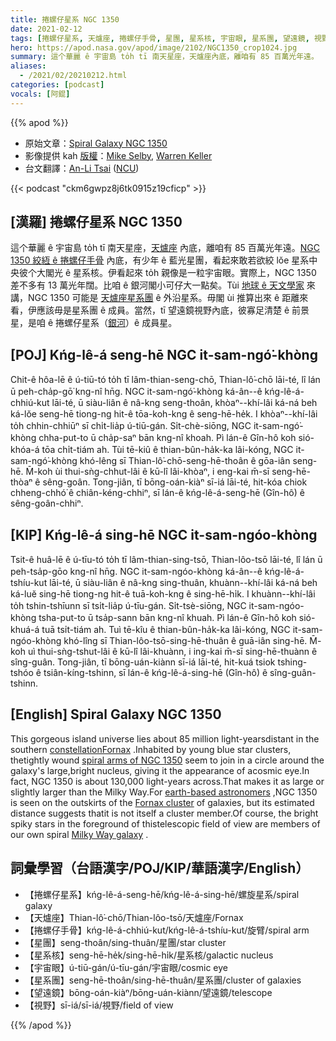```yaml
---
title: 捲螺仔星系 NGC 1350
date: 2021-02-12
tags: [捲螺仔星系, 天爐座, 捲螺仔手骨, 星團, 星系核, 宇宙眼, 星系團, 望遠鏡, 視野]
hero: https://apod.nasa.gov/apod/image/2102/NGC1350_crop1024.jpg
summary: 這个華麗 ê 宇宙島 to̍h tī 南天星座，天爐座內底，離咱有 85 百萬光年遠。
aliases:
  - /2021/02/20210212.html
categories: [podcast]
vocals: [阿錕]
---
```


{{% apod %}}

- 原始文章：[Spiral Galaxy NGC 1350](https://apod.nasa.gov/apod/ap210212.html)
- 影像提供 kah [版權](https://apod.nasa.gov/apod/lib/about_apod.html#srapply)：[Mike Selby](https://www.facebook.com/masterdarksastro/), [Warren Keller](http://www.billionsandbillions.com/)
- 台文翻譯：[An-Li Tsai](mailto:thianbun.taigi@gmail.com) ([NCU](https://www.astro.ncu.edu.tw))

{{< podcast "ckm6gwpz8j6tk0915z19cficp" >}}

## [漢羅] 捲螺仔星系 NGC 1350

這个華麗 ê 宇宙島 to̍h tī 南天星座，[天爐座](http://www.hawastsoc.org/deepsky/for/index.html) 內底，離咱有 85 百萬光年遠。[NGC 1350 絞絚 ê 捲螺仔手骨](https://www.eso.org/public/news/eso0532/) 內底，有少年 ê 藍光星團，看起來敢若欲絞 lŏe 星系中央彼个大閣光 ê 星系核。伊看起來 to̍h 親像是一粒宇宙眼。實際上，NGC 1350 差不多有 13 萬光年闊。比咱 ê 銀河閣小可仔大一點矣。Tùi [地球 ê 天文學家](https://en.wikipedia.org/wiki/List_of_largest_optical_reflecting_telescopes) 來講，NGC 1350 可能是 [天爐座星系團](https://apod.nasa.gov/apod/ap160611.html) ê 外沿星系。毋閣 ùi 推算出來 ê 距離來看，伊應該毋是星系團 ê 成員。當然，tī 望遠鏡視野內底，彼寡足清楚 ê 前景星，是咱 ê 捲螺仔星系（[銀河](https://solarsystem.nasa.gov/resources/285/the-milky-way-galaxy/)）ê 成員星。

## [POJ] Kńg-lê-á seng-hē NGC it-sam-ngó͘-khòng

Chit-ê hôa-lē ê ú-tiū-tó to̍h tī lâm-thian-seng-chō, Thian-lô͘-chō lāi-té, lî lán ū peh-cha̍p-gō͘ kng-nî hn̄g. NGC it-sam-ngó͘-khòng ká-ân--ê kńg-lê-á-chhiú-kut lāi-té, ū siàu-liân ê nâ-kng seng-thoân, khòaⁿ--khí-lâi ká-ná beh ká-lŏe seng-hē tiong-ng hit-ê tōa-koh-kng ê seng-hē-he̍k. I khòaⁿ--khí-lâi to̍h chhin-chhiūⁿ sī chi̍t-lia̍p ú-tiū-gán. Si̍t-chè-siōng, NGC it-sam-ngó͘-khòng chha-put-to ū cha̍p-saⁿ bān kng-nî khoah. Pì lán-ê Gîn-hô koh sió-khóa-á tōa chi̍t-tiám ah. Tùi tē-kiû ê thian-bûn-ha̍k-ka lâi-kóng, NGC it-sam-ngó͘-khòng khó-lêng sī Thian-lô͘-chō-seng-hē-thoân ê gōa-iân seng-hē. M̄-koh ùi thui-sǹg-chhut-lâi ê kū-lî lâi-khòaⁿ, i eng-kai m̄-sī seng-hē-thòaⁿ ê sêng-goân. Tong-jiân, tī bōng-oán-kiàⁿ sī-iá lāi-té, hit-kóa chiok chheng-chhó͘ ê chiân-kéng-chhiⁿ, sī lán-ê kńg-lê-á-seng-hē (Gîn-hô) ê sêng-goân-chhiⁿ.

## [KIP] Kńg-lê-á sing-hē NGC it-sam-ngóo-khòng

Tsit-ê huâ-lē ê ú-tīu-tó to̍h tī lâm-thian-sing-tsō, Thian-lôo-tsō lāi-té, lî lán ū peh-tsa̍p-gōo kng-nî hn̄g. NGC it-sam-ngóo-khòng ká-ân--ê kńg-lê-á-tshíu-kut lāi-té, ū siàu-liân ê nâ-kng sing-thuân, khuànn--khí-lâi ká-ná beh ká-luĕ sing-hē tiong-ng hit-ê tuā-koh-kng ê sing-hē-hi̍k. I khuànn--khí-lâi to̍h tshin-tshīunn sī tsi̍t-lia̍p ú-tīu-gán. Si̍t-tsè-siōng, NGC it-sam-ngóo-khòng tsha-put-to ū tsa̍p-sann bān kng-nî khuah. Pì lán-ê Gîn-hô koh sió-khuá-á tuā tsi̍t-tiám ah. Tuì tē-kîu ê thian-bûn-ha̍k-ka lâi-kóng, NGC it-sam-ngóo-khòng khó-lîng sī Thian-lôo-tsō-sing-hē-thuân ê guā-iân sing-hē. M̄-koh uì thui-sǹg-tshut-lâi ê kū-lî lâi-khuànn, i ing-kai m̄-sī sing-hē-thuànn ê sîng-guân. Tong-jiân, tī bōng-uán-kiànn sī-iá lāi-té, hit-kuá tsiok tshing-tshóo ê tsiân-kíng-tshinn, sī lán-ê kńg-lê-á-sing-hē (Gîn-hô) ê sîng-guân-tshinn.

## [English] Spiral Galaxy NGC 1350 

This gorgeous island universe lies about 85 million light-yearsdistant in the southern [constellationFornax](http://www.hawastsoc.org/deepsky/for/index.html) .Inhabited by young blue star clusters, thetightly wound [spiral arms of NGC 1350](https://www.eso.org/public/news/eso0532/) seem to join in a circle around the galaxy's large,bright nucleus, giving it the appearance of acosmic eye.In fact, NGC 1350 is about 130,000 light-years across.That makes it as large or slightly larger than the Milky Way.For [earth-based astronomers](https://en.wikipedia.org/wiki/List_of_largest_optical_reflecting_telescopes) ,NGC 1350 is seen on the outskirts of the [Fornax cluster](https://apod.nasa.gov/apod/ap160611.html) of galaxies, but its estimated distance suggests thatit is not itself a cluster member.Of course, the bright spiky stars in the foreground of thistelescopic field of view are members of our own spiral [Milky Way galaxy](https://solarsystem.nasa.gov/resources/285/the-milky-way-galaxy/) .

## 詞彙學習（台語漢字/POJ/KIP/華語漢字/English）

- 【捲螺仔星系】kńg-lê-á-seng-hē/kńg-lê-á-sing-hē/螺旋星系/spiral galaxy
- 【天爐座】Thian-lô͘-chō/Thian-lôo-tsō/天爐座/Fornax
- 【捲螺仔手骨】kńg-lê-á-chhiú-kut/kńg-lê-á-tshíu-kut/旋臂/spiral arm
- 【星團】seng-thoân/sing-thuân/星團/star cluster
- 【星系核】seng-hē-he̍k/sing-hē-hi̍k/星系核/galactic nucleus
- 【宇宙眼】ú-tiū-gán/ú-tīu-gán/宇宙眼/cosmic eye
- 【星系團】seng-hē-thoân/sing-hē-thuân/星系團/cluster of galaxies
- 【望遠鏡】bōng-oán-kiàⁿ/bōng-uán-kiànn/望遠鏡/telescope
- 【視野】sī-iá/sī-iá/視野/field of view

{{% /apod %}}
